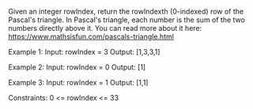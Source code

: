 Given an integer rowIndex, return the rowIndexth (0-indexed) row of the Pascal's triangle.
In Pascal's triangle, each number is the sum of the two numbers directly above it.
You can read more about it here: https://www.mathsisfun.com/pascals-triangle.html

Example 1:
Input: rowIndex = 3
Output: [1,3,3,1]

Example 2:
Input: rowIndex = 0
Output: [1]

Example 3:
Input: rowIndex = 1
Output: [1,1]
 
Constraints:
0 <= rowIndex <= 33